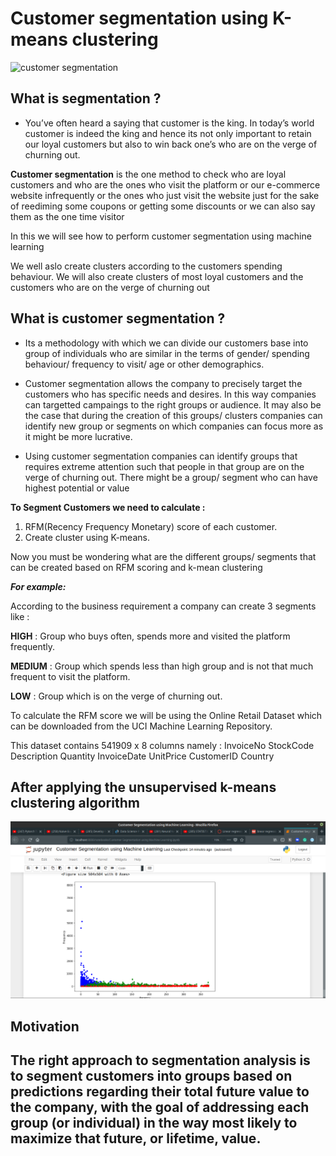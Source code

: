 # Customer segmentation using K-means clustering

![customer segmentation](https://data-flair.training/blogs/wp-content/uploads/sites/2/2019/07/R-project-customer-segmentation.png)

## What is segmentation ?

- You’ve often heard a saying that customer is the king. In today’s world customer is indeed the king  and hence its not only important to retain our loyal customers but also to win back one’s who are on the verge of churning out.

**Customer segmentation** is the one method to check who are loyal customers and who are the ones who visit the platform or our e-commerce website infrequently or the ones who just visit the website just for the sake of reediming some coupons or getting some discounts or we can also say them as the one time visitor 

In this we will see how to perform customer segmentation using machine learning

We well aslo create clusters according to the customers spending behaviour. We will also create clusters of most loyal customers and the customers who are on the verge of churning out

## What is customer segmentation ?

- Its a methodology with which we can  divide our customers base into group of individuals who are similar in the terms of gender/ spending behaviour/ frequency to visit/ age or other demographics. 

- Customer segmentation allows the company to precisely target the customers who has specific needs and desires. In this way companies can targetted campaings to the right groups or audience. It may also be the case that during the creation of this groups/ clusters companies can identify new group or segments on which companies can focus more as it might be more lucrative.

- Using customer segmentation companies can identify groups that requires extreme attention such that people in that group are on the verge of churning out. There might be a group/ segment who can have highest potential or value

**To Segment Customers we need to calculate :**  

1. RFM(Recency Frequency Monetary) score of each customer.
2. Create cluster using K-means.

Now you must be wondering what are the different groups/ segments that can be created based on RFM scoring and k-mean clustering 

***For example:***

According to the business requirement a company can create 3 segments like : 

**HIGH** :  Group who buys often, spends more and visited the platform frequently.

**MEDIUM** : Group which spends less than high group and is not that much frequent to visit the 				platform.

**LOW** : Group which is on the verge of churning out.

To calculate the RFM score we will be using the Online Retail Dataset which can be downloaded from the UCI Machine Learning Repository. 

This dataset contains 541909 x 8 columns namely :
InvoiceNo
StockCode
Description 
Quantity
InvoiceDate 
UnitPrice
CustomerID
Country

## After applying the unsupervised k-means clustering algorithm
![Customer Segmentation](https://github.com/akhiilkasare/customer-segmentation-using-kmeans-clustering/blob/master/customer_segmentation_plot.png)

## Motivation
## The right approach to segmentation analysis is to segment customers into groups based on predictions regarding their total future value to the company, with the goal of addressing each group (or individual) in the way most likely to maximize that future, or lifetime, value.
